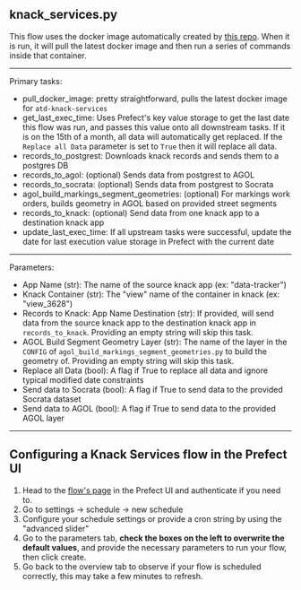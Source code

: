 ## knack_services.py

This flow uses the docker image automatically created by [this repo](https://github.com/cityofaustin/atd-knack-services). When it is run, it will pull the latest docker image and then run a series of commands inside that container.

***

Primary tasks:
- pull_docker_image: pretty straightforward, pulls the latest docker image for `atd-knack-services`
- get_last_exec_time: Uses Prefect's key value storage to get the last date this flow was run, and passes this value onto all downstream tasks. If it is on the 15th of a month, all data will automatically get replaced. If the `Replace all Data` parameter is set to `True` then it will replace all data.
- records_to_postgrest: Downloads knack records and sends them to a postgres DB
- records_to_agol: (optional) Sends data from postgrest to AGOL
- records_to_socrata: (optional) Sends data from postgrest to Socrata
- agol_build_markings_segment_geometries: (optional) For markings work orders, builds geometry in AGOL based on provided street segments
- records_to_knack: (optional) Send data from one knack app to a destination knack app
- update_last_exec_time: If all upstream tasks were successful, update the date for last execution value storage in Prefect with the current date

***

Parameters:
- App Name (str): The name of the source knack app (ex: "data-tracker")
- Knack Container (str): The "view" name of the container in knack (ex: "view_3628")
- Records to Knack: App Name Destination (str): If provided, will send data from the source knack app to the destination knack app in `records_to_knack`. Providing an empty string will skip this task.
- AGOL Build Segment Geometry Layer (str): The name of the layer in the `CONFIG` of `agol_build_markings_segment_geometries.py` to build the geometry of. Providing an empty string will skip this task.
- Replace all Data (bool): A flag if True to replace all data and ignore typical modified date constraints 
- Send data to Socrata (bool): A flag if True to send data to the provided Socrata dataset
- Send data to AGOL (bool): A flag if True to send data to the provided AGOL layer

***

## Configuring a Knack Services flow in the Prefect UI

1. Head to the [flow's page](https://cloud.prefect.io/dts/flow/d6b44480-d8e8-4367-b3f8-b760fbd4a2c3?overview) in the Prefect UI and authenticate if you need to.
2. Go to settings -> schedule -> new schedule
3. Configure your schedule settings or provide a cron string by using the "advanced slider"
4. Go to the parameters tab, **check the boxes on the left to overwrite the default values**, and provide the necessary parameters to run your flow, then click create.
5. Go back to the overview tab to observe if your flow is scheduled correctly, this may take a few minutes to refresh.
